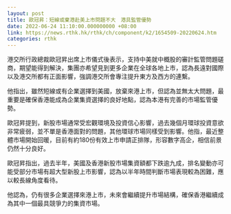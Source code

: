 ```yaml
---
layout: post
title: 歐冠昇：短線或棄港赴美上市問題不大　港具監管優勢
date: 2022-06-24 11:10:00.000000000 +08:00
link: https://news.rthk.hk/rthk/ch/component/k2/1654509-20220624.htm
categories: rthk
---
```


港交所行政總裁歐冠昇出席上市儀式後表示，支持中美就中概股的審計監管問題磋商，期望能得到解決，集團亦希望見到更多企業在全球各地上市，認為長遠對國際以及港交所都有正面影響，強調港交所會專注提升東方及西方的連繫。

他指出，雖然短線或有企業選擇到美國，放棄來港上市，但認為並無太大問題，最重要是確保香港能成為企業集資選擇的良好地點，認為本港有完善的市場監管優勢。

歐冠昇提到，新股市場通常受宏觀環境及投資信心影響，過去幾個月環球投資意欲非常疲弱，並不單是香港面對的問題，其他環球市場同樣受到影響。他指，最近整體市場開始回暖，目前有約180份有效上市申請正排隊，形容數字高企，相信前景仍然十分良好。

歐冠昇指出，過去半年，美國及香港新股市場集資額都下跌逾九成，排名變動亦可能受部分市場有超大型新股上市影響，認為以半年時間判斷市場表現較為困難，應以較長線角度看待。

他認為，仍有很多企業選擇來港上市，未來會繼續提升市場結構，確保香港繼續成為其中一個最具競爭力的集資市場。
